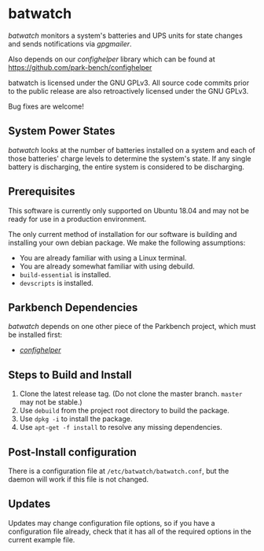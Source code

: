 # batwatch

_batwatch_ monitors a system's batteries and UPS units for state changes and sends
notifications via _gpgmailer_.

Also depends on our _confighelper_ library which can be found at
https://github.com/park-bench/confighelper

batwatch is licensed under the GNU GPLv3. All source code commits prior to the public
release are also retroactively licensed under the GNU GPLv3.

Bug fixes are welcome!

## System Power States

_batwatch_ looks at the number of batteries installed on a system and each of those
batteries' charge levels to determine the system's state. If any single battery is
discharging, the entire system is considered to be discharging.

## Prerequisites

This software is currently only supported on Ubuntu 18.04 and may not be ready for use in a production environment.

The only current method of installation for our software is building and installing your own debian package. We make the following assumptions:

*    You are already familiar with using a Linux terminal.
*    You are already somewhat familiar with using debuild.
*    `build-essential` is installed.
*    `devscripts` is installed.

## Parkbench Dependencies

_batwatch_ depends on one other piece of the Parkbench project, which must be installed first:

* [_confighelper_](https://github.com/park-bench/confighelper)

## Steps to Build and Install

1. Clone the latest release tag. (Do not clone the master branch. `master` may not be stable.)
2. Use `debuild` from the project root directory to build the package.
3. Use `dpkg -i` to install the package.
4. Use `apt-get -f install` to resolve any missing dependencies.

## Post-Install configuration

There is a configuration file at `/etc/batwatch/batwatch.conf`, but the daemon will work if
this file is not changed.

## Updates

Updates may change configuration file options, so if you have a configuration
file already, check that it has all of the required options in the current
example file.
